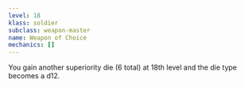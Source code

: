 ```yaml
---
level: 18
klass: soldier
subclass: weapon-master
name: Weapon of Choice
mechanics: []
---
```

You gain another superiority die (6 total) at 18th level and the die type becomes a d12.

